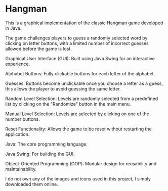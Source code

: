 # Hangman

This is a graphical implementation of the classic Hangman game developed in Java. 

The game challenges players to guess a randomly selected word by clicking on letter buttons, with a limited number of incorrect guesses allowed before the game is lost.



Graphical User Interface (GUI): Built using Java Swing for an interactive experience.

Alphabet Buttons: Fully clickable buttons for each letter of the alphabet.

Guesses: Buttons become unclickable once you choose a letter as a guess, this allows the player to avoid guessing the same letter.

Random Level Selection: Levels are randomly selected from a predefined list by clicking on the "Randomize" button in the main menu.

Manual Level Selection: Levels are selected by clicking on one of the number buttons.

Reset Functionality: Allows the game to be reset without restarting the application.




Java: The core programming language.

Java Swing: For building the GUI.

Object-Oriented Programming (OOP): Modular design for reusability and maintainability.



I do not own any of the images and icons used in this project, I simply downloaded them online.
